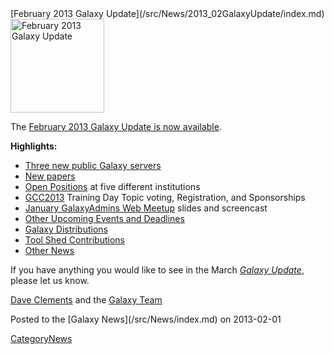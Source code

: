 <div class='newsItemHeader'>[February 2013 Galaxy Update](/src/News/2013_02GalaxyUpdate/index.md)</div>

<div class='right'><a href='/src/GalaxyUpdates/2013_02/index.md'><img src="/src/Images/Logos/GalaxyUpdate200.png" alt="February 2013 Galaxy Update" width=150 /></a></div>

The [February 2013 Galaxy Update is now available](/src/GalaxyUpdates/2013_02/index.md). 

**Highlights:**

* [Three new public Galaxy servers](/src/GalaxyUpdates/2013_02/index.md#new-papers)
* [New papers](/src/GalaxyUpdates/2013_02/index.md#new-papers)
* [Open Positions](/src/GalaxyUpdates/2013_02/index.md#whos-hiring) at five different institutions
* [GCC2013](/src/GalaxyUpdates/2013_02/index.md#gcc2013) Training Day Topic voting, Registration, and Sponsorships
* [January GalaxyAdmins Web Meetup](/src/GalaxyUpdates/2013_02/index.md#january-galaxyadmins-web-meetup) slides and screencast
* [Other Upcoming Events and Deadlines](/src/GalaxyUpdates/2013_02/index.md#other-upcoming-events-and-deadlines)
* [Galaxy Distributions](/src/GalaxyUpdates/2013_02/index.md#galaxy-distributions)
* [Tool Shed Contributions](/src/GalaxyUpdates/2013_02/index.md#tool-shed-contributions)
* [Other News](/src/GalaxyUpdates/2013_02/index.md#other-news)

If you have anything you would like to see in the March *[Galaxy Update](/src/GalaxyUpdates/index.md)*, please let us know.

[Dave Clements](/src/DaveClements/index.md) and the [Galaxy Team](/src/GalaxyTeam/index.md)

<div class='newsItemFooter'>Posted to the [Galaxy News](/src/News/index.md) on 2013-02-01</div>

[CategoryNews](/src/CategoryNews/index.md)
